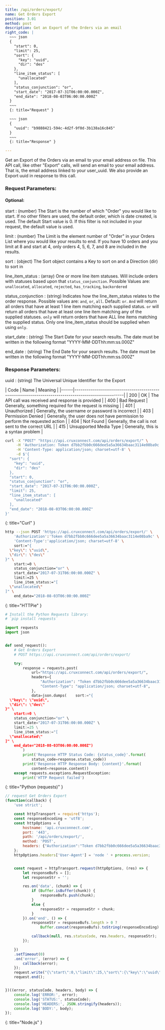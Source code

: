 ```yaml
---
title: /api/orders/export/
name: Get Orders Export
position: 3.01
method: post
description: Get an Export of the Orders via an email
right_code: |
  ~~~ json
  {
    "start": 0,
    "limit": 25,
    "sort": {
      "key": "uuid",
      "dir": "des"
    },
    "line_item_status": [
      "unallocated"
    ],
    "status_conjunction": "or",
    "start_date": "2017-07-31T06:00:00.000Z",
    "end_date": "2018-08-03T06:00:00.000Z"
  }
  ~~~
  {: title="Request" }

  ~~~ json
  {
    "uuid": "b9888421-594c-4d2f-9f0d-3b138a16c845"
  }
  ~~~
  {: title="Response" }

---
```

Get an Export of the Orders via an email to your email address on file. This API call, like other "Export" calls, will send an email to your email address. That is, the email address linked to your user_uuid. We also provide an Export uuid in response to this call.

### Request Parameters:

#### Optional:

start
: (number) The Start is the number of which "Order" you would like to start. If no other filters are used, the default order, which is date created, is used. The default Start value is 0. If this filter is not included in your request, the default value is used.

limit
: (number) The Limit is the element number of "Order" in your Orders List where you would like your results to end. If you have 10 orders and you limit at 8 and start at 4, only orders 4, 5, 6, 7, and 8 are included in the results.

sort
: (object) The Sort object contains a Key to sort on and a Direction (dir) to sort in

line_item_status
: (array) One or more line item statuses. Will include orders with statuses based upon that `status_conjunction`. Possible Values are: `unallocated`, `allocated`, `rejected`, `has_tracking`, `backordered`

status_conjunction
: (string) Indicates how the line_item_status relates to the order response. Possible values are: `and`, `or`, `all`. Default: `or`. `And` will return all orders that have at least 1 line item matching each supplied status. `or` will return all orders that have at least one line item matching any of the supplied statuses. `only` will return orders that have ALL line items matching the supplied status. Only one line_item_status should be supplied when using `only`.

start_date
: (string) The Start Date for your search results. The date must be written in the following format "YYYY-MM-DDThh:mm:ss.000Z"

end_date
: (string) The End Date for your search results. The date must be written in the following format "YYYY-MM-DDThh:mm:ss.000Z"

### Response Parameters:

uuid
: (string) The Universal Unique Identifier for the Export

| Code | Name                   | Meaning                                                                      |
|------|-------------------------------------------------------------------------------------------------------|
| 200  | OK                     | The API call was received and response is provided                           |
| 400  | Bad Request            | Generally, something required for the request is missing                     |
| 401  | Unauthorized           | Generally, the username or password is incorrect                             |
| 403  | Permission Denied      | Generally, the user does not have permission to perform the requested action |
| 404  | Not Found              | Generally, the call is not sent to the correct URL                           |
| 415  | Unsupported Media Type | Generally, this is a syntax problem                                          |


~~~ bash
curl -X "POST" "https://api.cruxconnect.com/api/orders/export/" \
     -H 'Authorization: Token d7bb2fbb0c666dee5a5a36634baac3114e08ba9c' \
     -H 'Content-Type: application/json; charset=utf-8' \
     -d $'{
  "sort": {
    "key": "uuid",
    "dir": "des"
  },
  "start": 0,
  "status_conjunction": "or",
  "start_date": "2017-07-31T06:00:00.000Z",
  "limit": 25,
  "line_item_status": [
    "unallocated"
  ],
  "end_date": "2018-08-03T06:00:00.000Z"
}'

~~~
{: title="Curl" }

~~~ bash
http --json POST 'https://api.cruxconnect.com/api/orders/export/' \
    'Authorization':'Token d7bb2fbb0c666dee5a5a36634baac3114e08ba9c' \
    'Content-Type':'application/json; charset=utf-8' \
    sort:="{
  \"key\": \"uuid\",
  \"dir\": \"des\"
}" \
    start:=0 \
    status_conjunction="or" \
    start_date="2017-07-31T06:00:00.000Z" \
    limit:=25 \
    line_item_status:="[
  \"unallocated\"
]" \
    end_date="2018-08-03T06:00:00.000Z"

~~~
{: title="HTTPie" }

~~~ python
# Install the Python Requests library:
# `pip install requests`

import requests
import json


def send_request():
    # Get Orders Export
    # POST https://api.cruxconnect.com/api/orders/export/

    try:
        response = requests.post(
            url="https://api.cruxconnect.com/api/orders/export/",
            headers={
                "Authorization": "Token d7bb2fbb0c666dee5a5a36634baac3114e08ba9c",
                "Content-Type": "application/json; charset=utf-8",
            },
            data=json.dumps(    sort:="{
  \"key\": \"uuid\",
  \"dir\": \"des\"
}" \
    start:=0 \
    status_conjunction="or" \
    start_date="2017-07-31T06:00:00.000Z" \
    limit:=25 \
    line_item_status:="[
  \"unallocated\"
]" \
    end_date="2018-08-03T06:00:00.000Z")
        )
        print('Response HTTP Status Code: {status_code}'.format(
            status_code=response.status_code))
        print('Response HTTP Response Body: {content}'.format(
            content=response.content))
    except requests.exceptions.RequestException:
        print('HTTP Request failed')

~~~
{: title="Python (requests)" }

~~~ javascript
// request Get Orders Export
(function(callback) {
    'use strict';

    const httpTransport = require('https');
    const responseEncoding = 'utf8';
    const httpOptions = {
        hostname: 'api.cruxconnect.com',
        port: '443',
        path: '/api/orders/export/',
        method: 'POST',
        headers: {"Authorization":"Token d7bb2fbb0c666dee5a5a36634baac3114e08ba9c","Content-Type":"application/json; charset=utf-8"}
    };
    httpOptions.headers['User-Agent'] = 'node ' + process.version;


    const request = httpTransport.request(httpOptions, (res) => {
        let responseBufs = [];
        let responseStr = '';

        res.on('data', (chunk) => {
            if (Buffer.isBuffer(chunk)) {
                responseBufs.push(chunk);
            }
            else {
                responseStr = responseStr + chunk;
            }
        }).on('end', () => {
            responseStr = responseBufs.length > 0 ?
                Buffer.concat(responseBufs).toString(responseEncoding) : responseStr;

            callback(null, res.statusCode, res.headers, responseStr);
        });

    })
    .setTimeout(0)
    .on('error', (error) => {
        callback(error);
    });
    request.write("{\"start\":0,\"limit\":25,\"sort\":{\"key\":\"uuid\",\"dir\":\"des\"},\"line_item_status\":[\"unallocated\"],\"status_conjunction\":\"or\",\"start_date\":\"2017-07-31T06:00:00.000Z\",\"end_date\":\"2018-08-03T06:00:00.000Z\"}")
    request.end();


})((error, statusCode, headers, body) => {
    console.log('ERROR:', error);
    console.log('STATUS:', statusCode);
    console.log('HEADERS:', JSON.stringify(headers));
    console.log('BODY:', body);
});

~~~
{: title="Node.js" }
